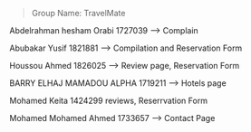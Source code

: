 > Group Name: TravelMate

Abdelrahman hesham Orabi 1727039 --> Complain

Abubakar Yusif 1821881 --> Compilation and Reservation Form

Houssou Ahmed 1826025 --> Review page, Reservation Form

BARRY ELHAJ MAMADOU ALPHA  1719211 --> Hotels page

Mohamed Keita  1424299  reviews, Reserrvation Form

Mohamed Mohamed Ahmed  1733657 --> Contact Page
